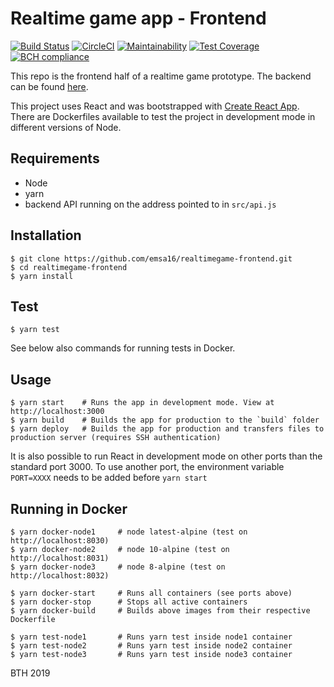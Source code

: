 # Realtime game app - Frontend

[![Build Status](https://travis-ci.org/emsa16/realtimegame-frontend.svg?branch=master)](https://travis-ci.org/emsa16/realtimegame-frontend)
[![CircleCI](https://circleci.com/gh/emsa16/realtimegame-frontend.svg?style=svg)](https://circleci.com/gh/emsa16/realtimegame-frontend)
[![Maintainability](https://api.codeclimate.com/v1/badges/d9f4c10ebbcae843bd92/maintainability)](https://codeclimate.com/github/emsa16/realtimegame-frontend/maintainability)
[![Test Coverage](https://api.codeclimate.com/v1/badges/d9f4c10ebbcae843bd92/test_coverage)](https://codeclimate.com/github/emsa16/realtimegame-frontend/test_coverage)
[![BCH compliance](https://bettercodehub.com/edge/badge/emsa16/realtimegame-frontend?branch=master)](https://bettercodehub.com/results/emsa16/realtimegame-frontend)

This repo is the frontend half of a realtime game prototype. The backend can be found [here](https://github.com/emsa16/realtimegame-backend).

This project uses React and was bootstrapped with [Create React App](https://github.com/facebook/create-react-app). There are Dockerfiles available to test the project in development mode in different versions of Node.


## Requirements
- Node
- yarn
- backend API running on the address pointed to in `src/api.js`


## Installation
    $ git clone https://github.com/emsa16/realtimegame-frontend.git
    $ cd realtimegame-frontend
    $ yarn install


## Test
    $ yarn test

See below also commands for running tests in Docker.


## Usage
    $ yarn start    # Runs the app in development mode. View at http://localhost:3000
    $ yarn build    # Builds the app for production to the `build` folder
    $ yarn deploy   # Builds the app for production and transfers files to production server (requires SSH authentication)

It is also possible to run React in development mode on other ports than the standard port 3000. To use another port, the environment variable `PORT=XXXX` needs to be added before `yarn start`


## Running in Docker
    $ yarn docker-node1     # node latest-alpine (test on http://localhost:8030)
    $ yarn docker-node2     # node 10-alpine (test on http://localhost:8031)
    $ yarn docker-node3     # node 8-alpine (test on http://localhost:8032)

    $ yarn docker-start     # Runs all containers (see ports above)
    $ yarn docker-stop      # Stops all active containers
    $ yarn docker-build     # Builds above images from their respective Dockerfile

    $ yarn test-node1       # Runs yarn test inside node1 container
    $ yarn test-node2       # Runs yarn test inside node2 container
    $ yarn test-node3       # Runs yarn test inside node3 container


BTH 2019
